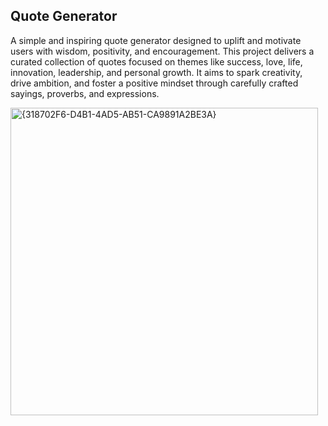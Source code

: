 ## Quote Generator

A simple and inspiring quote generator designed to uplift and motivate users with wisdom, positivity, and encouragement. This project delivers a curated collection of quotes focused on themes like success, love, life, innovation, leadership, and personal growth. It aims to spark creativity, drive ambition, and foster a positive mindset through carefully crafted sayings, proverbs, and expressions.

<img width="492" alt="{318702F6-D4B1-4AD5-AB51-CA9891A2BE3A}" src="https://github.com/user-attachments/assets/0391f53a-1b72-4143-9cf6-c779665c2b41" />


